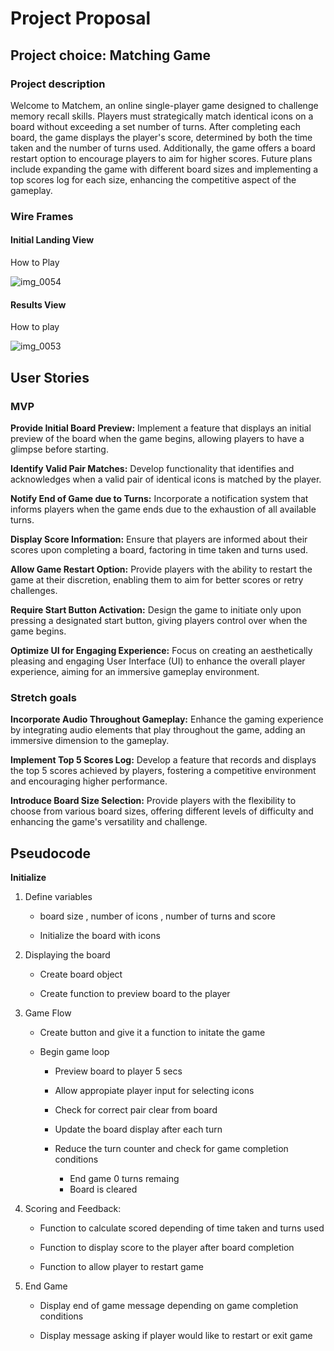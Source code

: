 # Project Proposal

## Project choice: Matching Game

### Project description

Welcome to Matchem, an online single-player game designed to challenge memory recall skills.
Players must strategically match identical icons on a board without exceeding a set number of turns. 
After completing each board, the game displays the player's score, determined by both the time taken and the number of turns used. 
Additionally, the game offers a board restart option to encourage players to aim for higher scores. 
Future plans include expanding the game with different board sizes and implementing a top scores log for each size, enhancing the competitive aspect of the gameplay.





### Wire Frames

#### Initial Landing View

How to Play 

![img_0054](https://github.com/Kdrummmond625/Matchem/assets/150689031/d1772235-6e77-4243-9fd3-64ec511c9a69)


#### Results View

How to play

![img_0053](https://github.com/Kdrummmond625/Matchem/assets/150689031/c83e1cd1-e805-494f-b235-bf9ae092b0d6)

## User Stories

### MVP

**Provide Initial Board Preview:** 
Implement a feature that displays an initial preview of the board when the game begins, allowing players to have a glimpse before starting.

**Identify Valid Pair Matches:**
Develop functionality that identifies and acknowledges when a valid pair of identical icons is matched by the player.

**Notify End of Game due to Turns:**
Incorporate a notification system that informs players when the game ends due to the exhaustion of all available turns.

**Display Score Information:**
Ensure that players are informed about their scores upon completing a board, factoring in time taken and turns used.

**Allow Game Restart Option:**
Provide players with the ability to restart the game at their discretion, enabling them to aim for better scores or retry challenges.

**Require Start Button Activation:**
Design the game to initiate only upon pressing a designated start button, giving players control over when the game begins.

**Optimize UI for Engaging Experience:**
Focus on creating an aesthetically pleasing and engaging User Interface (UI) to enhance the overall player experience, aiming for an immersive gameplay environment.

### Stretch goals

**Incorporate Audio Throughout Gameplay:**
Enhance the gaming experience by integrating audio elements that play throughout the game, adding an immersive dimension to the gameplay.

**Implement Top 5 Scores Log:**
Develop a feature that records and displays the top 5 scores achieved by players, fostering a competitive environment and encouraging higher performance.

**Introduce Board Size Selection:**
Provide players with the flexibility to choose from various board sizes, offering different levels of difficulty and enhancing the game's versatility and challenge.

## Pseudocode 

**Initialize**

1. Define variables 

    - board size , number of icons , number of turns and score
    
    - Initialize the board with icons

2. Displaying the board

	- Create board object 

	- Create function to preview board to the player

3. Game Flow

	- Create button and give it a function to initate the game

    - Begin game loop

		- Preview board to player 5 secs

		- Allow appropiate player input for selecting icons
		
        - Check for correct pair clear from board
		
        - Update the board display after each turn
		
        - Reduce the turn counter and check for game completion conditions
			- End game 0 turns remaing
			- Board is cleared

4. Scoring and Feedback:

	- Function to calculate scored depending of time taken and turns used
	
    - Function to display score to the player after board completion

	- Function to allow player to restart game 

5. End Game

	- Display end of game message depending on game completion conditions	
	
    - Display message asking if player would like to restart or exit game 
	
		

